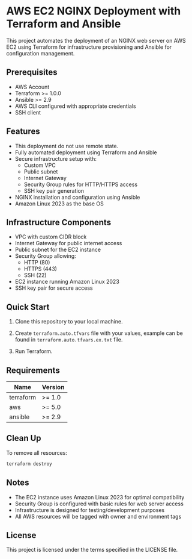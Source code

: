 # AWS EC2 NGINX Deployment with Terraform and Ansible

This project automates the deployment of an NGINX web server on AWS EC2 using Terraform for infrastructure provisioning and Ansible for configuration management.

## Prerequisites

- AWS Account
- Terraform >= 1.0.0
- Ansible >= 2.9
- AWS CLI configured with appropriate credentials
- SSH client

## Features

- This deployment do not use remote state.
- Fully automated deployment using Terraform and Ansible
- Secure infrastructure setup with:
  - Custom VPC
  - Public subnet
  - Internet Gateway
  - Security Group rules for HTTP/HTTPS access
  - SSH key pair generation
- NGINX installation and configuration using Ansible
- Amazon Linux 2023 as the base OS

## Infrastructure Components

- VPC with custom CIDR block
- Internet Gateway for public internet access
- Public subnet for the EC2 instance
- Security Group allowing:
  - HTTP (80)
  - HTTPS (443)
  - SSH (22)
- EC2 instance running Amazon Linux 2023
- SSH key pair for secure access

## Quick Start

1. Clone this repository to your local machine.

2. Create `terraform.auto.tfvars` file with your values, example can be found in `terraform.auto.tfvars.ex.txt` file.

3. Run Terraform.


## Requirements

| Name      | Version |
|-----------|---------|
| terraform | >= 1.0  |
| aws       | >= 5.0  |
| ansible   | >= 2.9  |


## Clean Up

To remove all resources:

```bash
terraform destroy
```

## Notes

- The EC2 instance uses Amazon Linux 2023 for optimal compatibility
- Security Group is configured with basic rules for web server access
- Infrastructure is designed for testing/development purposes
- All AWS resources will be tagged with owner and environment tags

## License

This project is licensed under the terms specified in the LICENSE file.
